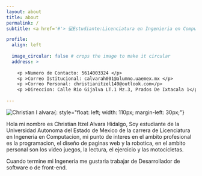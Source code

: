 ```yaml
---
layout: about
title: about
permalink: /
subtitle: <a href='#'> 💻Estudiante:Licenciatura en Ingenieria en Computaciòn 👩🏻‍💻</a>. UAEM VALLE DE MEXICO.

profile:
  align: left
  
  image_circular: false # crops the image to make it circular
  address: >
    
    <p >Numero de Contacto: 5614003324 </p>
    <p >Correo Istitucional: calvarah001@alumno.uaemex.mx </p>
    <p >Correo Personal: christianitzel149@outlook.com</p>
    <p >Direccion: Calle Rio Gijalva LT.1 Mz.3, Prados De Ixtacala 1</p>
   
---
```


![Christian I alvara](/ChristianItzel13234/assets/itzel.jpg){: style="float: left; width: 110px; margin-left: 30px;"}



<div style="float: left;"> Hola mi nombre es Christian Itzel Alvara Hidalgo, Soy estudiante de la Universidad Autonoma del Estado de Mexico de la carrera de Licenciatura en Ingeneria en Computacion, mi punto de interes en el ambito profesional es la programacion, el diseño de paginas web y la robotica, en el ambito personal son los video juegos, la lectura, el ejercicio y las motocicletas. 

Cuando termine mi Ingeneria me gustaria trabajar de Desarrollador de software o de front-end. 
</div>
